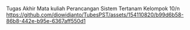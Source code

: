 Tugas Akhir Mata kuliah Perancangan Sistem Tertanam Kelompok 10/n
https://github.com/diowidianto/TubesPST/assets/154110820/b99d6b58-86b8-442e-b95e-6367aff550d1
